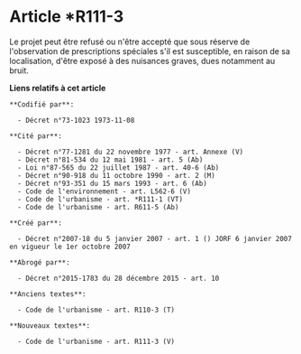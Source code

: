 # Article *R111-3

Le projet peut être refusé ou n'être accepté que sous réserve de l'observation de prescriptions spéciales s'il est
susceptible, en raison de sa localisation, d'être exposé à des nuisances graves, dues notamment au bruit.

**Liens relatifs à cet article**

	**Codifié par**:

	  - Décret n°73-1023 1973-11-08

	**Cité par**:

	  - Décret n°77-1281 du 22 novembre 1977 - art. Annexe (V)
	  - Décret n°81-534 du 12 mai 1981 - art. 5 (Ab)
	  - Loi n°87-565 du 22 juillet 1987 - art. 40-6 (Ab)
	  - Décret n°90-918 du 11 octobre 1990 - art. 2 (M)
	  - Décret n°93-351 du 15 mars 1993 - art. 6 (Ab)
	  - Code de l'environnement - art. L562-6 (V)
	  - Code de l'urbanisme - art. *R111-1 (VT)
	  - Code de l'urbanisme - art. R611-5 (Ab)

	**Créé par**:

	  - Décret n°2007-18 du 5 janvier 2007 - art. 1 () JORF 6 janvier 2007 en vigueur le 1er octobre 2007

	**Abrogé par**:

	  - Décret n°2015-1783 du 28 décembre 2015 - art. 10

	**Anciens textes**:

	  - Code de l'urbanisme - art. R110-3 (T)

	**Nouveaux textes**:

	  - Code de l'urbanisme - art. R111-3 (V)

